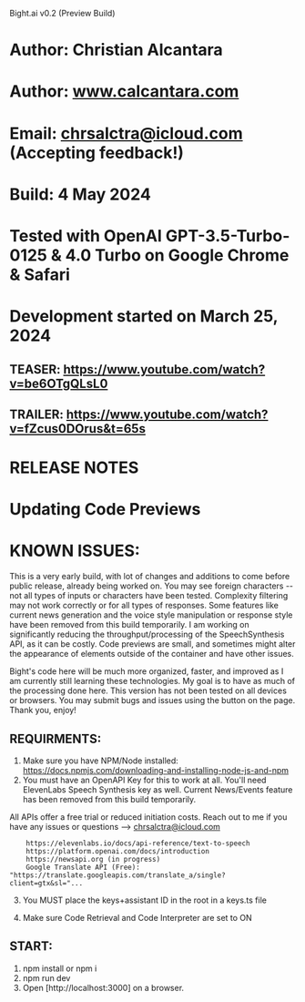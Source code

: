 Bight.ai
v0.2 (Preview Build)

# Author: Christian Alcantara
# Author: www.calcantara.com
# Email: chrsalctra@icloud.com (Accepting feedback!)
# Build: 4 May 2024
# Tested with OpenAI GPT-3.5-Turbo-0125 & 4.0 Turbo on Google Chrome & Safari 
# Development started on March 25, 2024

## TEASER: https://www.youtube.com/watch?v=be6OTgQLsL0
## TRAILER: https://www.youtube.com/watch?v=fZcus0DOrus&t=65s
 

# RELEASE NOTES
# Updating Code Previews
 
# KNOWN ISSUES:

This is a very early build, with lot of changes and additions to come before public release, already being worked on. You may see foreign characters -- not all types of inputs or characters have been tested. Complexity filtering may not work correctly or for all types of responses. Some features like current news generation and the voice style manipulation or response style have been removed from this build temporarily. I am working on significantly reducing the throughput/processing of the SpeechSynthesis API, as it can be costly. Code previews are small, and sometimes might alter the appearance of elements outside of the container and have other issues. 

Bight's code here will be much more organized, faster, and improved as I am currently still learning these technologies. My goal is to have as much of the processing done here. This version has not been tested on all devices or browsers. You may submit bugs and issues using the button on the page.
Thank you, enjoy!


## REQUIRMENTS:

1. Make sure you have NPM/Node installed: https://docs.npmjs.com/downloading-and-installing-node-js-and-npm
2. You must have an OpenAPI Key for this to work at all. 
You'll need ElevenLabs Speech Synthesis key as well. 
Current News/Events feature has been removed from this build temporarily.

All APIs offer a free trial or reduced initiation costs. Reach out to me if you have any issues or questions --> chrsalctra@icloud.com

        https://elevenlabs.io/docs/api-reference/text-to-speech
        https://platform.openai.com/docs/introduction
        https://newsapi.org (in progress)
        Google Translate API (Free): "https://translate.googleapis.com/translate_a/single?client=gtx&sl="...

3. You MUST place the keys+assistant ID in the root in a keys.ts file 

5. Make sure Code Retrieval and Code Interpreter are set to ON

## START:

1. npm install or npm i
2. npm run dev
3. Open [http://localhost:3000] on a browser. 
